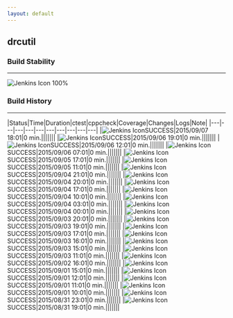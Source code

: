 ```yaml
---
layout: default
---
```

## drcutil
### Build Stability
___
![Jenkins Icon](http://jenkinshrg.github.io/images/48x48/health-80plus.png)
100%
  
### Build History
___
|Status|Time|Duration|<span class='badge'>ctest</span>|<span class='badge'>cppcheck</span>|Coverage|Changes|Logs|Note|
|---|---|---|---|---|---|---|---|---|---|
|![Jenkins Icon](http://jenkinshrg.github.io/images/24x24/blue.png)SUCCESS|2015/09/07 18:01|0 min.|||||||
|![Jenkins Icon](http://jenkinshrg.github.io/images/24x24/blue.png)SUCCESS|2015/09/06 19:01|0 min.|||||||
|![Jenkins Icon](http://jenkinshrg.github.io/images/24x24/blue.png)SUCCESS|2015/09/06 12:01|0 min.|||||||
|![Jenkins Icon](http://jenkinshrg.github.io/images/24x24/blue.png)SUCCESS|2015/09/06 07:01|0 min.|||||||
|![Jenkins Icon](http://jenkinshrg.github.io/images/24x24/blue.png)SUCCESS|2015/09/05 17:01|0 min.|||||||
|![Jenkins Icon](http://jenkinshrg.github.io/images/24x24/blue.png)SUCCESS|2015/09/05 11:01|0 min.|||||||
|![Jenkins Icon](http://jenkinshrg.github.io/images/24x24/blue.png)SUCCESS|2015/09/04 21:01|0 min.|||||||
|![Jenkins Icon](http://jenkinshrg.github.io/images/24x24/blue.png)SUCCESS|2015/09/04 20:01|0 min.|||||||
|![Jenkins Icon](http://jenkinshrg.github.io/images/24x24/blue.png)SUCCESS|2015/09/04 17:01|0 min.|||||||
|![Jenkins Icon](http://jenkinshrg.github.io/images/24x24/blue.png)SUCCESS|2015/09/04 10:01|0 min.|||||||
|![Jenkins Icon](http://jenkinshrg.github.io/images/24x24/blue.png)SUCCESS|2015/09/04 03:01|0 min.|||||||
|![Jenkins Icon](http://jenkinshrg.github.io/images/24x24/blue.png)SUCCESS|2015/09/04 00:01|0 min.|||||||
|![Jenkins Icon](http://jenkinshrg.github.io/images/24x24/blue.png)SUCCESS|2015/09/03 20:01|0 min.|||||||
|![Jenkins Icon](http://jenkinshrg.github.io/images/24x24/blue.png)SUCCESS|2015/09/03 19:01|0 min.|||||||
|![Jenkins Icon](http://jenkinshrg.github.io/images/24x24/blue.png)SUCCESS|2015/09/03 17:01|0 min.|||||||
|![Jenkins Icon](http://jenkinshrg.github.io/images/24x24/blue.png)SUCCESS|2015/09/03 16:01|0 min.|||||||
|![Jenkins Icon](http://jenkinshrg.github.io/images/24x24/blue.png)SUCCESS|2015/09/03 15:01|0 min.|||||||
|![Jenkins Icon](http://jenkinshrg.github.io/images/24x24/blue.png)SUCCESS|2015/09/03 11:01|0 min.|||||||
|![Jenkins Icon](http://jenkinshrg.github.io/images/24x24/blue.png)SUCCESS|2015/09/02 16:01|0 min.|||||||
|![Jenkins Icon](http://jenkinshrg.github.io/images/24x24/blue.png)SUCCESS|2015/09/01 15:01|0 min.|||||||
|![Jenkins Icon](http://jenkinshrg.github.io/images/24x24/blue.png)SUCCESS|2015/09/01 12:01|0 min.|||||||
|![Jenkins Icon](http://jenkinshrg.github.io/images/24x24/blue.png)SUCCESS|2015/09/01 11:01|0 min.|||||||
|![Jenkins Icon](http://jenkinshrg.github.io/images/24x24/blue.png)SUCCESS|2015/09/01 10:01|0 min.|||||||
|![Jenkins Icon](http://jenkinshrg.github.io/images/24x24/blue.png)SUCCESS|2015/08/31 23:01|0 min.|||||||
|![Jenkins Icon](http://jenkinshrg.github.io/images/24x24/blue.png)SUCCESS|2015/08/31 19:01|0 min.|||||||
